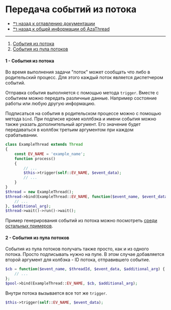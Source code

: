 Передача событий из потока
==========================

* [↰ назад к оглавлению документации](0.Index.md)
* [↰ назад к общей информации об AzaThread](../../../../)


---


1. [События из потока](#1-----)
2. [События из пула потоков](#2------)



#### 1 - События из потока

Во время выполнения задачи "поток" может сообщать что либо в родительский процесс. Для этого каждый поток является диспетчером событий.

Отправка события выполняется с помощью метода `trigger`. Вместе с событием можно передать различные данные. Например состояние работы или любую другую информацию.

Подписаться на события в родительском процессе можно с помощью метода `bind`. При подписке кроме коллбэка и имени события можно также указать дополнительный аргумент. Его значение будет передаваться в коллбэк третьим аргументом при каждом срабатывании.

```php
class ExampleThread extends Thread
{
	const EV_NAME = 'example_name';
	function process()
	{
		// ...
		$this->trigger(self::EV_NAME, $event_data);
		// ...
	}
}
$thread = new ExampleThread();
$thread->bind(ExampleThread::EV_NAME, function($event_name, $event_data, $additional_arg) {
	// ...
}, $additional_arg);
$thread->wait()->run()->wait();
```

Пример генерирования событий из потока можно посмотреть [среди остальных примеров](Examples.md).



#### 2 - События из пула потоков

События из пула потоков получать также просто, как и из одного потока. Просто подписывать нужно на пуле. В этом случае добавляется второй аргумент для колбэка - ID потока, отправившего событие.

```php
$cb = function($event_name, $threadId, $event_data, $additional_arg) {
	// ...
};
$pool->bind(ExampleThread::EV_NAME, $cb, $additional_arg);
```

Внутри потока вызывается все тот же `trigger`.

```php
$this->trigger(self::EV_NAME, $event_data);
```
